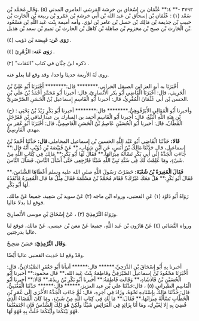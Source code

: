 ٣٧٩٢ -** ٤:** عُثْمَان بن إِسْحَاق بن خرشة القرشي العامري المدني (٥) .وَقَال مُحَمَّد بْن سَعْد (١) : عُثْمَان بْن إسحاق بْن عَبد الله بْن أَبي خرشة بْن عَمْرو بْن ربيعة بْن الْحَارِث بْن خبيب بْن جذيمة بْن مَالِك بْن حسل بْن عامر بْن لؤي. وأمه أميمة بِنْت عَبد اللَّهِ بْن مَسْعُود بْن الْحَارِث بْن صبح بْن مخزوم بْن صاهلة بْن كاهل بْن الحارث بْن تميم بْن سعد بْن هذيل.

**رَوَى عَن:** قَبِيصَة بْن ذؤيب (٤) .

**رَوَى عَنه:** الزُّهْرِيّ (٤) .

ذكره ابنُ حِبَّان في كتاب "الثقات" (٢) .

روى لَهُ الأربعة حديثا واحدا، وقد وقع لنا بعلو عنه.

أَخْبَرَنَا به أبو العز ابن الصيقل الحراني،******** قال:******** أَخْبَرَنَا أَبُو عَلِيِّ بْنُ الْخَرِيفِ، قال: أَخْبَرَنَا الْقَاضِي أَبُو بكر الأَنْصارِيّ، قال: أخبرنا أَبُو مُحَمَّدٍ أَحْمَدُ بْنُ علي بْن الحسن بْن أَبي عُثْمَانَ الْمُقْرِئُ، قال: أخبرنا أَبُو الْقَاسِمِ إِسماعيل بْنُ الْحَسَنِ الصَّرْصَرِيُّ.

(ح) : وأخبرنا أَبُو الْمَعَالِي الأَبَرْقُوهِيُّ،******** قال:******** أخبرنا أَبُو بَكْرٍ زَيْدُ بْنُ يَحْيَى بْنِ هِبَةِ اللَّهِ الْبَيِّعُ، قال: أخبرنا أَبُو الْقَاسِمِ أحمد بن المبارك بن عبدا لباقي بْنِ قَفَرْجَلٍ الْقَطَّانُ، قال: أخبرنا أَبُو الْحُسَيْنِ عَاصِمُ بْنُ الْحَسَنِ الْعَاصِمِيُّ، قال: أَخْبَرَنَا أَبُو عُمَر بن مهدي الْفَارِسِيُّ.

**قَالا:** حَدَّثَنَا الْقَاضِي أَبُو عَبْد اللَّهِ الحسين بْن إِسماعيل المحاملي،**قال:** حَدَّثَنَا أَحْمَدُ بْنُ إِسماعيل، قال حَدَّثَنَا مَالِكُ بْنُ أَنَسٍ، عَنِ ابْنِ شِهَابٍ،** عَنْ قُبَيْصَةَ بْنِ ذُؤَيْبٍ أَنَّهُ قال:** جَاءَتِ الْجَدَّةُ إِلَى أَبِي بَكْرٍ تَسْأَلُهُ مِيرَاثَهَا،** فَقَالَ لَهَا أَبُو بَكْرٍ:** مَالِكِ فِي كِتَابِ اللَّهِ مِنْ شَيْءٍ، ومَا عَلِمْتُ لَكَ فِي سُنَّةِ نَبِيِّ اللَّهِ شَيْئًا فَارْجِعِي حَتَّى أَسْأَلَ النَّاسَ، فَسَأَلَ النَّاسَ.

**فَقَالَ الْمُغِيرَةُ بْنُ شُعْبَةَ:** حَضَرْتُ رَسُولَ اللَّهِ صلى الله عليه وسلم أَعْطَاهَا السُّدُسَ،** فَقَالَ أَبُو بَكْرٍ:** هَلْ مَعَكَ غَيْرُكَ؟ فَقَامَ مُحَمَّدُ بْنُ مَسْلَمَةَ فَقَالَ مِثْلُ مَا قال الْمُغِيرَةُ فَأَنْفَذَهُ لَهَا أَبُو بَكْرٍ.

رَوَاهُ أَبُو دَاوُد (١) عَنِ القعنبي، ورواه ابْن ماجه (٢) عَنْ سويد بْن سَعِيد، جميعا عَنْ مالك، فوقع لنا بدلا عاليا.

ورَوَاهُ التِّرْمِذِيّ (٣) ، عَنْ إِسْحَاقَ بْنِ موسى الأَنْصارِيّ.

ورواه النَّسَائي (٤) عَنْ هَارُون بْن عَبد اللَّهِ، جميعا عَنْ معن بْن عيسى، عَنْ مالك، فوقع لنا عاليا بدرجتين.

**وَقَال التِّرْمِذِيّ:** حَسَنٌ صَحِيحٌ.

وقَدْ وقع لنا حَدِيث القعنبي عاليا أَيْضًا.

أخبرنا بِهِ أَبُو إِسْحَاقَ بْنِ الدَّرَجِيِّ،****** قال:****** أنبأنا أَبُو جَعْفَرٍ الصَّيْدَلانِيُّ، قال: أَخْبَرَنَا مَحْمُودُ بْنُ إِسماعيل الصَّيْرَفِيُّ وفَاطِمَةُ بِنْتُ عَبد الله،** قال محمود:** أخبرنا أَبُو الْحُسَيْنِ بْنُ فَاذشَاهِ،** وَقَالت فَاطِمَةُ:** أخبرنا أَبُو بَكْرِ بْنُ رِيذَةَ،** قَالا:** أخبرنا أَبُو الْقَاسِمِ الطبراني (٥) ، قال:حَدَّثَنَا علي بْن عبد العزيز،****** قال:****** حَدَّثَنَا الْقَعْنَبِيُّ، قال: حَدَّثَنَا مَالِكٌ بِإِسْنَادِهِ نَحْوَهُ، وزَادَ فِي آخِرِهِ، قال: ثُمَّ جَاءَتِ الْجَدَّةُ الأُخْرَى إِلَى عُمَر بْنِ الْخَطَّابِ تَسْأَلُهُ مِيرَاثَهَا،** فَقَالَ:** مَا لَكِ فِي كِتَابِ اللَّهِ مِنْ شَيْءٍ، ومَا كَانَ الْقَضَاءُ الَّذِي قُضِيَ بِهِ إِلا لِغَيْرِكِ، ومَا أَنَا بِزَائِدٍ فِي الْفَرَائِضِ شَيْئًا ولَكِنْ هُوَ ذَلِكَ السُّدُسُ فَإِنِ اجْتَمَعْتُمَا فَهُوَ بَيْنَكُمَا وأَيَّتَكُمَا خَلَتْ بِهِ فَهُوَ لَهَا.